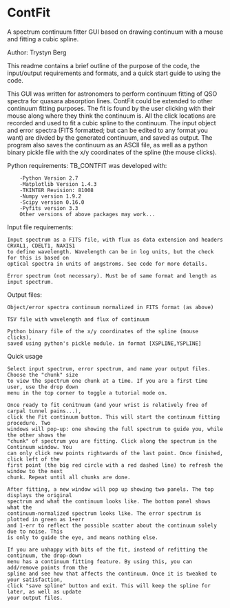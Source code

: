 # ContFit
A spectrum continuum fitter GUI based on drawing continuum with a mouse and fitting a cubic spline.

Author: Trystyn Berg

This readme contains a brief outline of the purpose of the code, the input/output requirements and formats, and a quick start guide to using the code.

This GUI was written for astronomers to perform continuum fitting of QSO spectra for quasara absorption lines.
ContFit could be extended to other continuum fitting purposes. The fit is found by the user clicking with their mouse
along where they think the continuum is. All the click locations are recorded and used to fit a cubic spline to the
continuum. The input object and error spectra (FITS formatted; but can be edited to any format you want) are divded
by the generated continuum, and saved as output. The program also saves the continuum as an ASCII file, as well as
a python binary pickle file with the x/y coordinates of the spline (the mouse clicks).

Python requirements:
TB_CONTFIT was developed with:

		-Python Version 2.7
		-Matplotlib Version 1.4.3
		-TKINTER Revision: 81008
		-Numpy version 1.9.2
		-Scipy version 0.16.0
		-Pyfits version 3.3
		Other versions of above packages may work...

Input file requirements:

    Input spectrum as a FITS file, with flux as data extension and headers CRVAL1, CDELT1, NAXIS1
    to define wavelength. Wavelength can be in log units, but the check for this is based on 
    optical spectra in units of angstroms. See code for more details. 
    
    Error spectrum (not necessary). Must be of same format and length as input spectrum.
    
Output files:

    Object/error spectra continuum normalized in FITS format (as above)
    
    TSV file with wavelength and flux of continuum
    
    Python binary file of the x/y coordinates of the spline (mouse clicks), 
    saved using python's pickle module. in format [XSPLINE,YSPLINE]
    
Quick usage

    Select input spectrum, error spectrum, and name your output files. Choose the "chunk" size
    to view the spectrum one chunk at a time. If you are a first time user, use the drop down 
    menu in the top corner to toggle a tutorial mode on.
    
    Once ready to fit conitnuum (and your wrist is relatively free of carpal tunnel pains...),
    click the Fit continuum button. This will start the continuum fitting procedure. Two 
    windows will pop-up: one showing the full spectrum to guide you, while the other shows the
    "chunk" of spectrum you are fitting. Click along the spectrum in the Continuum window. You
    can only click new points rightwards of the last point. Once finished, click left of the
    first point (the big red circle with a red dashed line) to refresh the window to the next
    chunk. Repeat until all chunks are done.
    
    After fitting, a new window will pop up showing two panels. The top displays the original
    spectrum and what the continuum looks like. The bottom panel shows what the 
    continuum-normalized spectrum looks like. The error spectrum is plotted in green as 1+err
    and 1-err to reflect the possible scatter about the continuum solely due to noise. This
    is only to guide the eye, and means nothing else.
    
    If you are unhappy with bits of the fit, instead of refitting the continuum, the drop-down
    menu has a continuum fitting feature. By using this, you can add/remove points from the
    spline and see how that affects the continuum. Once it is tweaked to your satisfaction,
    click "save spline" button and exit. This will keep the spline for later, as well as update
    your output files.
    
